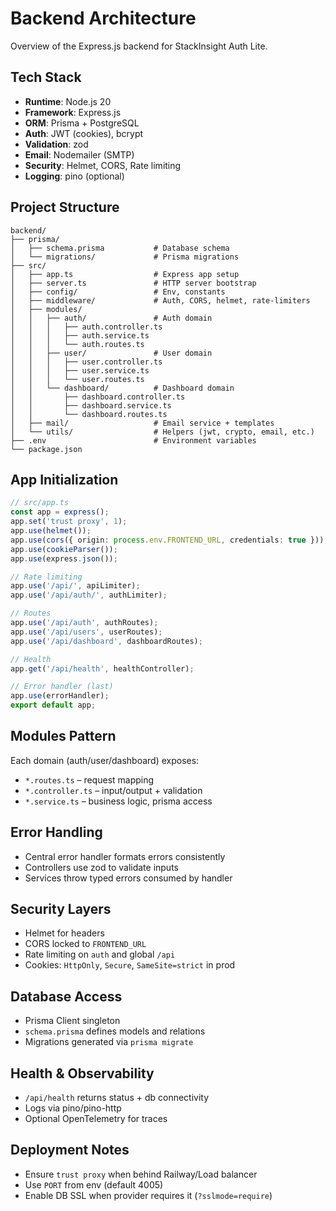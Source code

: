 # Backend Architecture

Overview of the Express.js backend for StackInsight Auth Lite.

## Tech Stack

- **Runtime**: Node.js 20
- **Framework**: Express.js
- **ORM**: Prisma + PostgreSQL
- **Auth**: JWT (cookies), bcrypt
- **Validation**: zod
- **Email**: Nodemailer (SMTP)
- **Security**: Helmet, CORS, Rate limiting
- **Logging**: pino (optional)

## Project Structure

```
backend/
├── prisma/
│   ├── schema.prisma           # Database schema
│   └── migrations/             # Prisma migrations
├── src/
│   ├── app.ts                  # Express app setup
│   ├── server.ts               # HTTP server bootstrap
│   ├── config/                 # Env, constants
│   ├── middleware/             # Auth, CORS, helmet, rate-limiters
│   ├── modules/
│   │   ├── auth/               # Auth domain
│   │   │   ├── auth.controller.ts
│   │   │   ├── auth.service.ts
│   │   │   └── auth.routes.ts
│   │   ├── user/               # User domain
│   │   │   ├── user.controller.ts
│   │   │   ├── user.service.ts
│   │   │   └── user.routes.ts
│   │   └── dashboard/          # Dashboard domain
│   │       ├── dashboard.controller.ts
│   │       ├── dashboard.service.ts
│   │       └── dashboard.routes.ts
│   ├── mail/                   # Email service + templates
│   └── utils/                  # Helpers (jwt, crypto, email, etc.)
├── .env                        # Environment variables
└── package.json
```

## App Initialization

```ts
// src/app.ts
const app = express();
app.set('trust proxy', 1);
app.use(helmet());
app.use(cors({ origin: process.env.FRONTEND_URL, credentials: true }));
app.use(cookieParser());
app.use(express.json());

// Rate limiting
app.use('/api/', apiLimiter);
app.use('/api/auth/', authLimiter);

// Routes
app.use('/api/auth', authRoutes);
app.use('/api/users', userRoutes);
app.use('/api/dashboard', dashboardRoutes);

// Health
app.get('/api/health', healthController);

// Error handler (last)
app.use(errorHandler);
export default app;
```

## Modules Pattern

Each domain (auth/user/dashboard) exposes:
- `*.routes.ts` – request mapping
- `*.controller.ts` – input/output + validation
- `*.service.ts` – business logic, prisma access

## Error Handling

- Central error handler formats errors consistently
- Controllers use zod to validate inputs
- Services throw typed errors consumed by handler

## Security Layers

- Helmet for headers
- CORS locked to `FRONTEND_URL`
- Rate limiting on `auth` and global `/api`
- Cookies: `HttpOnly`, `Secure`, `SameSite=strict` in prod

## Database Access

- Prisma Client singleton
- `schema.prisma` defines models and relations
- Migrations generated via `prisma migrate`

## Health & Observability

- `/api/health` returns status + db connectivity
- Logs via pino/pino-http
- Optional OpenTelemetry for traces

## Deployment Notes

- Ensure `trust proxy` when behind Railway/Load balancer
- Use `PORT` from env (default 4005)
- Enable DB SSL when provider requires it (`?sslmode=require`)
